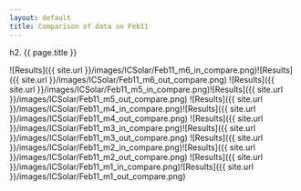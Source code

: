 ```yaml
---
layout: default
title: Comparison of data on Feb11
---
```

h2. {{ page.title }}

![Results]({{ site.url }}/images/ICSolar/Feb11_m6_in_compare.png)![Results]({{ site.url }}/images/ICSolar/Feb11_m6_out_compare.png)
![Results]({{ site.url }}/images/ICSolar/Feb11_m5_in_compare.png)![Results]({{ site.url }}/images/ICSolar/Feb11_m5_out_compare.png)
![Results]({{ site.url }}/images/ICSolar/Feb11_m4_in_compare.png)![Results]({{ site.url }}/images/ICSolar/Feb11_m4_out_compare.png)
![Results]({{ site.url }}/images/ICSolar/Feb11_m3_in_compare.png)![Results]({{ site.url }}/images/ICSolar/Feb11_m3_out_compare.png)
![Results]({{ site.url }}/images/ICSolar/Feb11_m2_in_compare.png)![Results]({{ site.url }}/images/ICSolar/Feb11_m2_out_compare.png)
![Results]({{ site.url }}/images/ICSolar/Feb11_m1_in_compare.png)![Results]({{ site.url }}/images/ICSolar/Feb11_m1_out_compare.png)
